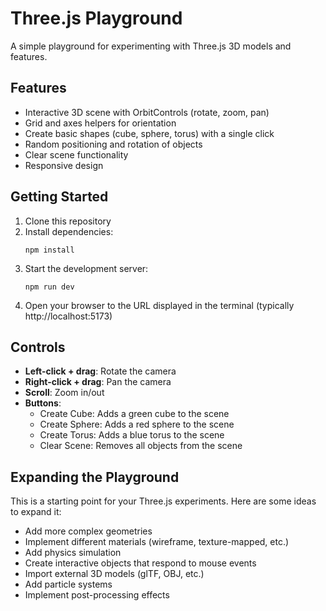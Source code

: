 # Three.js Playground

A simple playground for experimenting with Three.js 3D models and features.

## Features

- Interactive 3D scene with OrbitControls (rotate, zoom, pan)
- Grid and axes helpers for orientation
- Create basic shapes (cube, sphere, torus) with a single click
- Random positioning and rotation of objects
- Clear scene functionality
- Responsive design

## Getting Started

1. Clone this repository
2. Install dependencies:
   ```
   npm install
   ```
3. Start the development server:
   ```
   npm run dev
   ```
4. Open your browser to the URL displayed in the terminal (typically http://localhost:5173)

## Controls

- **Left-click + drag**: Rotate the camera
- **Right-click + drag**: Pan the camera
- **Scroll**: Zoom in/out
- **Buttons**:
  - Create Cube: Adds a green cube to the scene
  - Create Sphere: Adds a red sphere to the scene
  - Create Torus: Adds a blue torus to the scene
  - Clear Scene: Removes all objects from the scene

## Expanding the Playground

This is a starting point for your Three.js experiments. Here are some ideas to expand it:

- Add more complex geometries
- Implement different materials (wireframe, texture-mapped, etc.)
- Add physics simulation
- Create interactive objects that respond to mouse events
- Import external 3D models (glTF, OBJ, etc.)
- Add particle systems
- Implement post-processing effects 